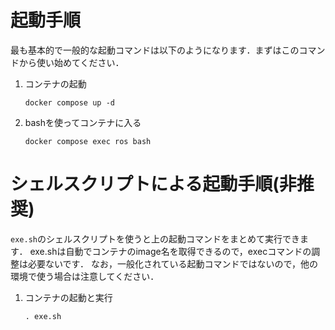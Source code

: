 # 起動手順
最も基本的で一般的な起動コマンドは以下のようになります．まずはこのコマンドから使い始めてください．

1.  コンテナの起動
    ```
    docker compose up -d
    ```
1. bashを使ってコンテナに入る
    ```
    docker compose exec ros bash
    ```

# シェルスクリプトによる起動手順(非推奨)
`exe.sh`のシェルスクリプトを使うと上の起動コマンドをまとめて実行できます．
exe.shは自動でコンテナのimage名を取得できるので，execコマンドの調整は必要ないです．
なお，一般化されている起動コマンドではないので，他の環境で使う場合は注意してください．

1. コンテナの起動と実行
   ```
   . exe.sh
   ```

